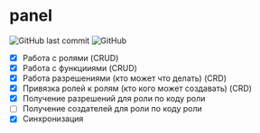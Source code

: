 # panel

![GitHub last commit](https://img.shields.io/github/last-commit/3crabs/panel?style=plastic)
![GitHub](https://img.shields.io/github/license/3crabs/panel?style=plastic)

- [x] Работа с ролями (CRUD)
- [x] Работа с функцииями (CRUD)
- [x] Работа разрешениями (кто может что делать) (CRD)
- [x] Привязка ролей к ролям (кто кого может создавать) (CRD)
- [x] Получение разрешений для роли по коду роли
- [ ] Получение создателей для роли по коду роли
- [x] Синхронизация
